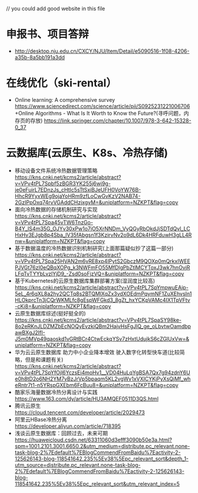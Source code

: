 // you could add good website in this file  
# 申报书、项目答辩
+ <http://desktop.nju.edu.cn/CXCY/NJU/Item/Detail/e5090516-1f08-4206-a35b-8a5bb191a3dd>
# 在线优化（ski-rental）
+ Online learning: A comprehensive survey  
https://www.sciencedirect.com/science/article/pii/S0925231221006706
+Online Algorithms - What Is It Worth to Know the Future?(寻呼问题，内存页的存放)
https://link.springer.com/chapter/10.1007/978-3-642-15328-0_37

# 云数据库(云原生、K8s、冷热存储)
+ 移动设备文件系统冷热数据管理策略  
https://kns.cnki.net/kcms2/article/abstract?v=VPv4tPL7Spbf5zBGR3YK255j6wj9g-je0eFuirL7EDnzJs_cHtIc5sTtSxiBJeUFH0VoYW76B-HhcR9YyxWEg9ojaYoHRm9zfLoCwGvKzV2NAB74-2GzIPpOxq74rvVGAddCHzjxgvM=&uniplatform=NZKPT&flag=copy
+ 面向冷热数据的存储机制研究与实现  
https://kns.cnki.net/kcms2/article/abstract?v=VPv4tPL7Spa45vTW6TnzGo-B4Y_IS4m35G_OJYv30xPw1o7jO5XrNNDm_VyQGyRbOkdJjSDTdQvl_LCHxHv3EJgb8p4Sba_lV35fAbgsn1f3KzirvNv2o9dL6Dk4HRFduwH3gLL4Rnw=&uniplatform=NZKPT&flag=copy
+ 基于数据温度的冷热数据识别机制研究(上面那篇疑似抄了这篇一部分)  
https://kns.cnki.net/kcms2/article/abstract?v=VPv4tPL7Spa25HVAN2m6vRE8xp4IPytS2GbczM9QOXp0mQrkxIWEEPJVGt76zI0eQBqXOPg_k3NWFmFO55MfDlgPbZtlMCYToxJ3wk7hnOvjRLFqTvTYYbLvzlYjD9_-Zsd0soFjzVQ=&uniplatform=NZKPT&flag=copy
+ 基于Kubernetes的云原生数据库集群部署方案(湿润度比较高)  
https://kns.cnki.net/kcms2/article/abstract?v=VPv4tPL7SpYmpwuEAip-5eL_4r6qXL8a2hy2QCTq8s2BTQMlXqZx3vdXOEdmPqymNF1ZuXEhvsIn1HLOkprcTn3jCQrWKMLfc8gEspWFGkd3_8gZt_hxYCKpVAMc4IX1TpVFtv-cKi8=&uniplatform=NZKPT&flag=copy
+ 云原生数据库综述(挺好挺全的)  
https://kns.cnki.net/kcms2/article/abstract?v=VPv4tPL7SpaSY98ke-8o2eRKnJLDZMZbEcNOQyEvzkiQBm2HajvHsFgJlQ_ge_oLbvtwOamdbpawBXgJ2IfI-J5m0MVp49qaoskd1vGRtBCr4CtwEckqYSv7zHxtUdujkS6cZGlUxVw=&uniplatform=NZKPT&flag=copy
+ 华为云云原生数据库 助力中小企业降本增效 驶入数字化转型快车道(比较简略，但是和课题有关)  
https://kns.cnki.net/kcms2/article/abstract?v=VPv4tPL7SpYfOjl6YczsEi4moHv1__VD04HuLqYgBSA7Qx7g94zdnY6Ue0h8tD2o6NH2YM7vBzJrVp5bpaqm5KL2vgWv1xVXICYKjPyXsQjMf_wheRntr7t1-n5YRspGXEbm6FcBuu8=&uniplatform=NZKPT&flag=copy  
+ 酷家乐海量数据冷热分离设计与实践  
https://www.163.com/dy/article/HU3AMQEF0511D3QS.html  
+ 腾讯云原生  
https://cloud.tencent.com/developer/article/2029473  
+ 阿里云HBase冷热分离  
https://developer.aliyun.com/article/718395  
+ 浅谈云原生数据库：回顾过去，未来可期
https://huaweicloud.csdn.net/63311060d3efff3090b50e3a.html?spm=1001.2101.3001.6650.2&utm_medium=distribute.pc_relevant.none-task-blog-2%7Edefault%7EBlogCommendFromBaidu%7Eactivity-2-125626143-blog-118541642.235%5Ev38%5Epc_relevant_sort&depth_1-utm_source=distribute.pc_relevant.none-task-blog-2%7Edefault%7EBlogCommendFromBaidu%7Eactivity-2-125626143-blog-118541642.235%5Ev38%5Epc_relevant_sort&utm_relevant_index=5
